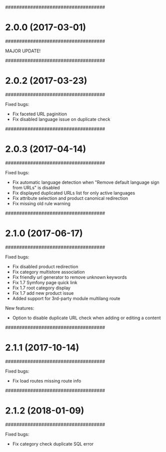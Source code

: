 ####################################
# 2.0.0 (2017-03-01)
####################################

MAJOR UPDATE!


####################################
# 2.0.2 (2017-03-23)
####################################

Fixed bugs:

- Fix faceted URL paginition
- Fix disabled language issue on duplicate check


####################################
# 2.0.3 (2017-04-14)
####################################

Fixed bugs:

- Fix automatic language detection when "Remove default language sign from URLs" is disabled
- Fix displayed duplicated URLs list for only active languages
- Fix attribute selection and product canonical redirection
- Fix missing old rule warning


####################################
# 2.1.0 (2017-06-17)
####################################

Fixed bugs:

- Fix disabled product redirection
- Fix category multistore association
- Fix friendly url generator to remove unknown keywords
- Fix 1.7 Symfony page quick link
- Fix 1.7 root category display
- Fix 1.7 add new product issue
- Added support for 3rd-party module multilang route

New features:

- Option to disable duplicate URL check when adding or editing a content


####################################
# 2.1.1 (2017-10-14)
####################################

Fixed bugs:

- Fix load routes missing route info


####################################
# 2.1.2 (2018-01-09)
####################################

Fixed bugs:

- Fix category check duplicate SQL error
